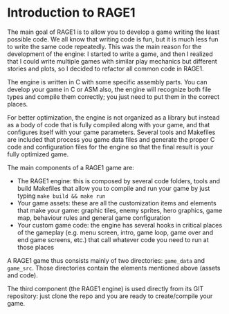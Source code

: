 # Introduction to RAGE1

The main goal of RAGE1 is to allow you to develop a game writing the least possible code. We all know that writing code is fun, but it is much less fun to write the same code repeatedly. This was the main reason for the development of the engine: I started to write a game, and then I realized that I could write multiple games with similar play mechanics but different stories and plots, so I decided to refactor all common code in RAGE1.

The engine is written in C with some specific assembly parts. You can develop your game in C or ASM also, the engine will recognize both file types and compile them correctly; you just need to put them in the correct places.

For better optimization, the engine is not organized as a library but instead as a body of code that is fully compiled along with your game, and that configures itself with your game parameters. Several tools and Makefiles are included that process you game data files and generate the proper C code and configuration files for the engine so that the final result is your fully optimized game.

The main components of a RAGE1 game are:

- The RAGE1 engine: this is composed by several code folders, tools and build Makefiles that allow you to compile and run your game by just typing `make build && make run`
- Your game assets: these are all the customization items and elements that make your game: graphic tiles, enemy sprites, hero graphics, game map, behaviour rules and general game configuration
- Your custom game code: the engine has several hooks in critical places of the gameplay (e.g. menu screen, intro, game loop, game over and end game screens, etc.) that call whatever code you need to run at those places

A RAGE1 game thus consists mainly of two directories: `game_data` and `game_src`. Those directories contain the elements mentioned above (assets and code).

The third component (the RAGE1 engine) is used directly from its GIT repository: just clone the repo and you are ready to create/compile your game.

